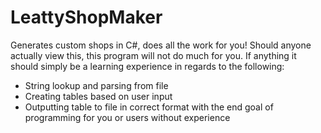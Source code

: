 LeattyShopMaker
===============

Generates custom shops in C#, does all the work for you!
Should anyone actually view this, this program will not do much for you. If anything it should simply be a learning experience in regards to the following:

- String lookup and parsing from file
- Creating tables based on user input
- Outputting table to file in correct format with the end goal of programming for you or users without experience
